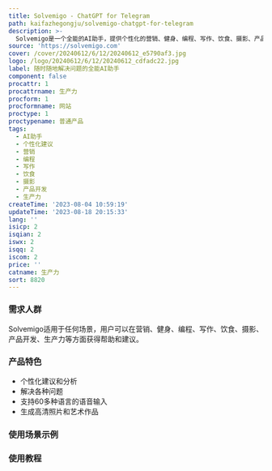 ```yaml
---
title: Solvemigo - ChatGPT for Telegram
path: kaifazhegongju/solvemigo-chatgpt-for-telegram
description: >-
  Solvemigo是一个全能的AI助手，提供个性化的营销、健身、编程、写作、饮食、摄影、产品开发、生产力等方面的建议和帮助。用户可以随时随地通过Telegram与Solvemigo交流，享受24小时不间断的专家支持。无需雇佣多个专业人士，Solvemigo可以帮助你编写内容、设计营销活动、编写代码等，节省时间和精力。
source: 'https://solvemigo.com'
cover: /cover/20240612/6/12/20240612_e5790af3.jpg
logo: /logo/20240612/6/12/20240612_cdfadc22.jpg
label: 随时随地解决问题的全能AI助手
component: false
procattr: 1
procattrname: 生产力
procform: 1
procformname: 网站
proctype: 1
proctypename: 普通产品
tags:
  - AI助手
  - 个性化建议
  - 营销
  - 编程
  - 写作
  - 饮食
  - 摄影
  - 产品开发
  - 生产力
createTime: '2023-08-04 10:59:19'
updateTime: '2023-08-18 20:15:33'
lang: ''
isicp: 2
isqian: 2
iswx: 2
isqq: 2
iscom: 2
price: ''
catname: 生产力
sort: 8820
---
```




### 需求人群
Solvemigo适用于任何场景，用户可以在营销、健身、编程、写作、饮食、摄影、产品开发、生产力等方面获得帮助和建议。

### 产品特色
- 个性化建议和分析
- 解决各种问题
- 支持60多种语言的语音输入
- 生成高清照片和艺术作品

### 使用场景示例


### 使用教程


  
